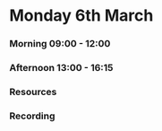 # Monday 6th March

### Morning 09:00 - 12:00
 

### Afternoon 13:00 - 16:15



### Resources



### Recording